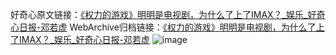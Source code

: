 好奇心原文链接：[《权力的游戏》明明是电视剧，为什么了上了IMAX？_娱乐_好奇心日报-邓若虚](https://www.qdaily.com/articles/5031.html)
WebArchive归档链接：[《权力的游戏》明明是电视剧，为什么了上了IMAX？_娱乐_好奇心日报-邓若虚](http://web.archive.org/web/20190623163701/https://www.qdaily.com/articles/5031.html)
![image](http://ww3.sinaimg.cn/large/007d5XDply1g3wco9oej6j30u02du7wh)